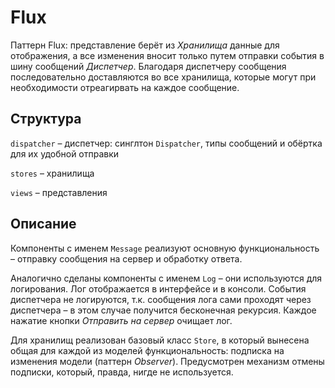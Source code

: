 Flux
====

Паттерн Flux: представление берёт из *Хранилища* данные для отображения, а все изменения вносит только путем отправки события в шину сообщений *Диспетчер*. Благодаря диспетчеру сообщения последовательно доставляются во все хранилища, которые могут при необходимости отреагирвать на каждое сообщение.

Структура
---------

`dispatcher` – диспетчер: синглтон `Dispatcher`, типы сообщений и обёртка для их удобной отправки

`stores` – хранилища

`views` – представления

Описание
--------

Компоненты с именем `Message` реализуют основную функциональность – отправку сообщения на сервер и обработку ответа.

Аналогично сделаны компоненты с именем `Log` – они используются для логирования. Лог отображается в интерфейсе и в консоли. События диспетчера не логируются, т.к. сообщения лога сами проходят через диспетчера – в этом случае получится бесконечная рекурсия. Каждое нажатие кнопки *Отправить на сервер* очищает лог.

Для хранилищ реализован базовый класс `Store`, в который вынесена общая для каждой из моделей функциональность: подписка на изменения модели (паттерн *Observer*). Предусмотрен механизм отмены подписки, который, правда, нигде не используется.
